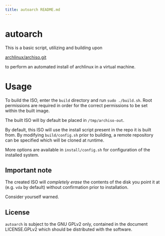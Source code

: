 ```yaml
---
title: autoarch README.md
---
```

# autoarch

This is a basic script, utilizing and building upon

[archlinux/archiso.git](https://git.archlinux.org/archiso.git)

to perform an automated install of archlinux in a virtual machine.

# Usage

To build the ISO, enter the `build` directory and run `sudo ./build.sh`.
Root permissions are required in order for the correct permissions to be
set within the built image.

The built ISO will by default be placed in `/tmp/archiso-out`.

By default, this ISO will use the install script present in the repo it is
built from. By modifying `build/config.sh` prior to building, a remote
repository can be specified which will be cloned at runtime.

More options are available in `install/config.sh` for configuration of the
installed system.

## Important note

The created ISO will _completely erase_ the contents of the disk you point it
at (e.g. `vda` by default) without confirmation prior to installation.

Consider yourself warned.

## License
`autoarch` is subject to the GNU GPLv2 only, contained in the document
LICENSE.GPLv2 which should be distributed with the software.
